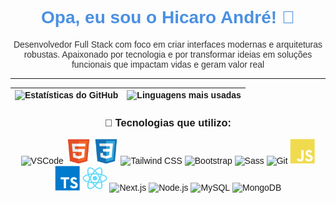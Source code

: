 <div align="center" style="font-family: Arial, sans-serif;">
    <h1 style="color: #4A90E2; font-size: 2.0em;">Opa, eu sou o Hicaro André! 🚀</h1>
    <p style="color: #333; font-size: 1.0em;">Desenvolvedor Full Stack com foco em criar interfaces modernas e arquiteturas robustas. Apaixonado por tecnologia e por transformar ideias em soluções funcionais que impactam vidas e geram valor real</p>
    
---

| ![Estatísticas do GitHub](https://github-readme-stats.vercel.app/api?username=Hicaro-Andre&show_icons=true&theme=dark) | ![Linguagens mais usadas](https://github-readme-stats.vercel.app/api/top-langs/?username=Hicaro-Andre&layout=compact&theme=dark) |
|-----------------------------------------------------------------------------------------------------------------------|-------------------------------------------------------------------------------------------------------------------------------|
### 🚀 Tecnologias que utilizo:
<p align="center">
  <!-- VSCode -->
<img src="https://cdn.jsdelivr.net/gh/devicons/devicon@latest/icons/vscode/vscode-original.svg" alt="VSCode" width="40" height="40"/>
<!-- HTML -->
<img src="https://raw.githubusercontent.com/devicons/devicon/master/icons/html5/html5-original.svg" alt="HTML" width="40" height="40"/>
<!-- CSS -->
<img src="https://raw.githubusercontent.com/devicons/devicon/master/icons/css3/css3-original.svg" alt="CSS" width="40" height="40"/>
<!-- Tailwind CSS -->
<img src="https://cdn.jsdelivr.net/gh/devicons/devicon@latest/icons/tailwindcss/tailwindcss-original.svg" alt="Tailwind CSS" width="40" height="40"/>
<!-- Bootstrap -->
<img src="https://cdn.jsdelivr.net/gh/devicons/devicon@latest/icons/bootstrap/bootstrap-original.svg" alt="Bootstrap" width="40" height="40"/>
<!-- Sass -->
<img src="https://cdn.jsdelivr.net/gh/devicons/devicon@latest/icons/sass/sass-original.svg" alt="Sass" width="40" height="40"/>
<!-- Git -->
<img src="https://cdn.jsdelivr.net/gh/devicons/devicon@latest/icons/git/git-original.svg" alt="Git" width="40" height="40"/>
<!-- JavaScript -->
<img src="https://raw.githubusercontent.com/devicons/devicon/master/icons/javascript/javascript-plain.svg" alt="JavaScript" width="40" height="40"/>
<!-- TypeScript -->
<img src="https://raw.githubusercontent.com/devicons/devicon/master/icons/typescript/typescript-plain.svg" alt="TypeScript" width="40" height="40"/>
<!-- React -->
<img src="https://raw.githubusercontent.com/devicons/devicon/master/icons/react/react-original.svg" alt="React" width="40" height="40"/>
<!-- Next.js -->
<img src="https://cdn.jsdelivr.net/gh/devicons/devicon@latest/icons/nextjs/nextjs-original.svg" alt="Next.js" width="40" height="40"/>
<!-- Node.js -->
<img src="https://cdn.jsdelivr.net/gh/devicons/devicon@latest/icons/nodejs/nodejs-plain-wordmark.svg" alt="Node.js" width="40" height="40"/>
<!-- Storyblok -->
<!-- <img src="https://seeklogo.com/images/S/storyblok-icon-logo-6D3DEB2B74-seeklogo.com.png" alt="Storyblok" width="70" height="60"/> -->
<!-- MySQL -->
<img src="https://cdn.jsdelivr.net/gh/devicons/devicon@latest/icons/mysql/mysql-original.svg" alt="MySQL" width="40" height="40"/>
<!-- MongoDB -->
<img src="https://cdn.jsdelivr.net/gh/devicons/devicon@latest/icons/mongodb/mongodb-original-wordmark.svg" alt="MongoDB" width="40" height="40"/>
</p>

</div>

